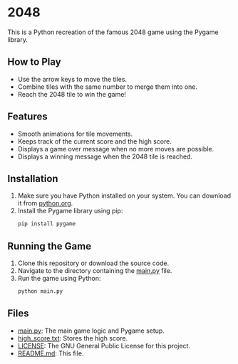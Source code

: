 # 2048

This is a Python recreation of the famous 2048 game using the Pygame library.

## How to Play

- Use the arrow keys to move the tiles.
- Combine tiles with the same number to merge them into one.
- Reach the 2048 tile to win the game!

## Features

- Smooth animations for tile movements.
- Keeps track of the current score and the high score.
- Displays a game over message when no more moves are possible.
- Displays a winning message when the 2048 tile is reached.

## Installation

1. Make sure you have Python installed on your system. You can download it from [python.org](https://www.python.org/).
2. Install the Pygame library using pip:
    ```sh
    pip install pygame
    ```

## Running the Game

1. Clone this repository or download the source code.
2. Navigate to the directory containing the [main.py](http://_vscodecontentref_/1) file.
3. Run the game using Python:
    ```sh
    python main.py
    ```

## Files

- [main.py](http://_vscodecontentref_/2): The main game logic and Pygame setup.
- [high_score.txt](http://_vscodecontentref_/3): Stores the high score.
- [LICENSE](http://_vscodecontentref_/4): The GNU General Public License for this project.
- [README.md](http://_vscodecontentref_/5): This file.
